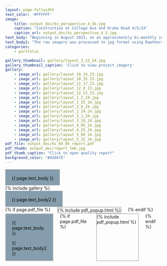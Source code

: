 ```yaml
---
layout: page-fullwidth
text_color: '#FFFFFF'
image: 
    title: output_doc/ks_perspective_4_5b.jpg
    caption: "Construction at College Ave and Drake Road 4/5/24"
    caption_url: output_doc/ks_perspective_4_5.jpg
text_body: "Beginning in August 2023, on an approximately bi-monthly interval, UAV imagery was captured for an active construction site in Fort Collins, Colorado. In preperation for this project, a gridded flight plan was created using ancient.lands and imported into Litchi to set camera and flight parameters. Litchi was then used to execute the plan with a DJI Air 2S, utilizing virtual stick control to capture consistent imagery over the target site."
text_body2: "The raw imagery was processed to jpg format using Rawtherapee. Finally, the processed dataset was loaded into WebODM to generate orthomosaic GeoTiffs and quality reports for each flight."
categories:
    - portfolio

gallery_thumbnail: gallery/layout_3_12_24.jpg
gallery_thumbnail_caption: 'Click to view project imagery'
gallery:
    - image_url: gallery/layout_10_14_23.jpg
    - image_url: gallery/layout_10_25_23.jpg
    - image_url: gallery/layout_11_17_23.jpg
    - image_url: gallery/layout_12_8_23.jpg
    - image_url: gallery/layout_12_21_23.jpg
    - image_url: gallery/layout_1_2_24.jpg
    - image_url: gallery/layout_1_25_24.jpg
    - image_url: gallery/layout_2_8_24.jpg
    - image_url: gallery/layout_2_24_24.jpg
    - image_url: gallery/layout_3_1_24.jpg
    - image_url: gallery/layout_3_19_24.jpg
    - image_url: gallery/layout_4_05_24.jpg
    - image_url: gallery/layout_4_25_24.jpg
    - image_url: gallery/layout_5_09_24.jpg
    - image_url: gallery/layout_5_22_24.jpg
pdf_file: output_doc/ks_04_05_report.pdf
pdf_thumb: output_doc/report_tmb.jpg
pdf_thumb_caption: "Click to open quality report"
background_color: "#42667E"
---
```

<!-- Small screens layout -->
<div class="small-12 columns t20 show-for-small-only">
    <div class="text-fields" style="color: #000000; border: 1px solid #BEBEBE; padding-left: 20px; padding-right: 20px; padding-top: 5px; background-color: #859DAC;">
      <p class="font-size-h4 adaptive-text">{{ page.text_body }}</p>
    </div>
</div>
<div class="small-12 medium-5 columns t20">
  <div class="gallery">
    {% include gallery %}
  </div>
</div>
<div class="small-12 columns t20 show-for-small-only">
  <div class="text-fields" style="color: #000000; border: 1px solid #BEBEBE; padding-left: 20px; padding-right: 20px; padding-top: 5px; background-color: #859DAC;">
    <p class="font-size-h4 adaptive-text">{{ page.text_body2 }}</p>
  </div>
</div>
<div class="small-12 columns t20 show-for-small-only">
  {% if page.pdf_file %}
    <div class="pdf_box" style="border: 2px solid #BEBEBE;">
      <!-- Include PDF Popup HTML if a PDF is specified -->
      {% include pdf_popup.html %}
    </div>
  {% endif %}
</div>
<!-- Medium and large screens layout -->
<div class="row hide-for-small-only">
  <div class="medium-5 columns t20">
    <div class="text-fields" style="color: #000000; border: 2px solid #BEBEBE; padding-left: 20px; padding-right: 20px; padding-top: 5px; background-color: #859DAC;">
      <p class="font-size-h4 adaptive-text">{{ page.text_body }}</p>
      <p class="font-size-h4 t20 adaptive-text">{{ page.text_body2 }}</p>
    </div>
    {% if page.pdf_file %}
      <div class="pdf_box" style="border: 2px solid #BEBEBE;">
        <!-- Include PDF Popup HTML if a PDF is specified -->
        {% include pdf_popup.html %}
      </div>
    {% endif %}
  </div>
</div>